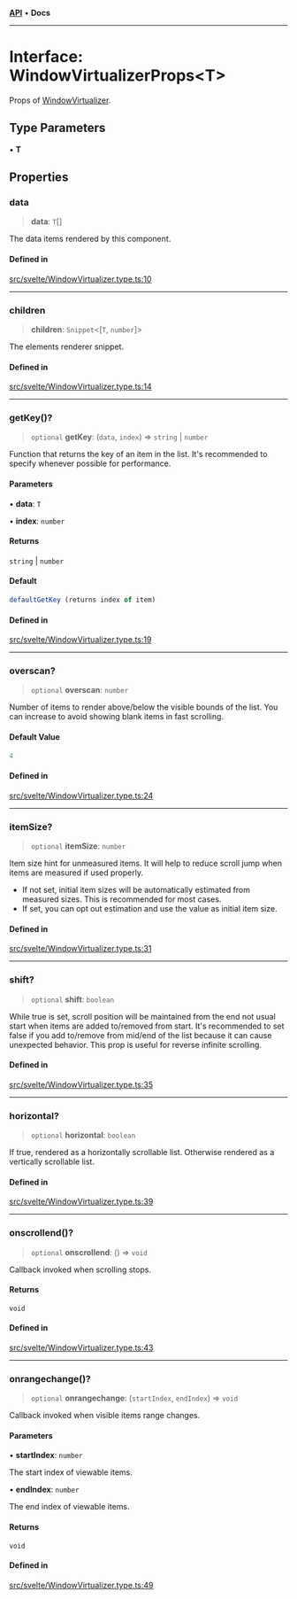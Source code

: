[**API**](../../API.md) • **Docs**

***

# Interface: WindowVirtualizerProps\<T\>

Props of [WindowVirtualizer](../variables/VList.md).

## Type Parameters

• **T**

## Properties

### data

> **data**: `T`[]

The data items rendered by this component.

#### Defined in

[src/svelte/WindowVirtualizer.type.ts:10](https://github.com/inokawa/virtua/blob/14b234e8961e7ac5ef0ab5b2e4930d837883b8d5/src/svelte/WindowVirtualizer.type.ts#L10)

***

### children

> **children**: `Snippet`\<[`T`, `number`]\>

The elements renderer snippet.

#### Defined in

[src/svelte/WindowVirtualizer.type.ts:14](https://github.com/inokawa/virtua/blob/14b234e8961e7ac5ef0ab5b2e4930d837883b8d5/src/svelte/WindowVirtualizer.type.ts#L14)

***

### getKey()?

> `optional` **getKey**: (`data`, `index`) => `string` \| `number`

Function that returns the key of an item in the list. It's recommended to specify whenever possible for performance.

#### Parameters

• **data**: `T`

• **index**: `number`

#### Returns

`string` \| `number`

#### Default

```ts
defaultGetKey (returns index of item)
```

#### Defined in

[src/svelte/WindowVirtualizer.type.ts:19](https://github.com/inokawa/virtua/blob/14b234e8961e7ac5ef0ab5b2e4930d837883b8d5/src/svelte/WindowVirtualizer.type.ts#L19)

***

### overscan?

> `optional` **overscan**: `number`

Number of items to render above/below the visible bounds of the list. You can increase to avoid showing blank items in fast scrolling.

#### Default Value

```ts
4
```

#### Defined in

[src/svelte/WindowVirtualizer.type.ts:24](https://github.com/inokawa/virtua/blob/14b234e8961e7ac5ef0ab5b2e4930d837883b8d5/src/svelte/WindowVirtualizer.type.ts#L24)

***

### itemSize?

> `optional` **itemSize**: `number`

Item size hint for unmeasured items. It will help to reduce scroll jump when items are measured if used properly.

- If not set, initial item sizes will be automatically estimated from measured sizes. This is recommended for most cases.
- If set, you can opt out estimation and use the value as initial item size.

#### Defined in

[src/svelte/WindowVirtualizer.type.ts:31](https://github.com/inokawa/virtua/blob/14b234e8961e7ac5ef0ab5b2e4930d837883b8d5/src/svelte/WindowVirtualizer.type.ts#L31)

***

### shift?

> `optional` **shift**: `boolean`

While true is set, scroll position will be maintained from the end not usual start when items are added to/removed from start. It's recommended to set false if you add to/remove from mid/end of the list because it can cause unexpected behavior. This prop is useful for reverse infinite scrolling.

#### Defined in

[src/svelte/WindowVirtualizer.type.ts:35](https://github.com/inokawa/virtua/blob/14b234e8961e7ac5ef0ab5b2e4930d837883b8d5/src/svelte/WindowVirtualizer.type.ts#L35)

***

### horizontal?

> `optional` **horizontal**: `boolean`

If true, rendered as a horizontally scrollable list. Otherwise rendered as a vertically scrollable list.

#### Defined in

[src/svelte/WindowVirtualizer.type.ts:39](https://github.com/inokawa/virtua/blob/14b234e8961e7ac5ef0ab5b2e4930d837883b8d5/src/svelte/WindowVirtualizer.type.ts#L39)

***

### onscrollend()?

> `optional` **onscrollend**: () => `void`

Callback invoked when scrolling stops.

#### Returns

`void`

#### Defined in

[src/svelte/WindowVirtualizer.type.ts:43](https://github.com/inokawa/virtua/blob/14b234e8961e7ac5ef0ab5b2e4930d837883b8d5/src/svelte/WindowVirtualizer.type.ts#L43)

***

### onrangechange()?

> `optional` **onrangechange**: (`startIndex`, `endIndex`) => `void`

Callback invoked when visible items range changes.

#### Parameters

• **startIndex**: `number`

The start index of viewable items.

• **endIndex**: `number`

The end index of viewable items.

#### Returns

`void`

#### Defined in

[src/svelte/WindowVirtualizer.type.ts:49](https://github.com/inokawa/virtua/blob/14b234e8961e7ac5ef0ab5b2e4930d837883b8d5/src/svelte/WindowVirtualizer.type.ts#L49)

